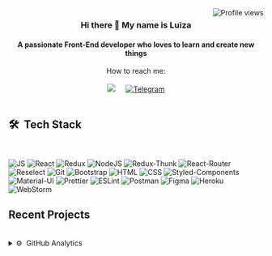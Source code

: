 <img align="right" src="https://komarev.com/ghpvc/?username=LuizaSar&style=flat&color=orange&label=PROFILE+VIEWS" alt="Profile views">

<div align="center">
<h3>Hi there 👋 My name is Luiza</h3> 
<h4>A passionate Front-End developer who loves to learn and create new things </h4>
</div>

<div align="center">
  <div> How to reach me: </div>
  <br/>
<a href="mailto:louisesaratova@gmail.com"><img src="https://img.shields.io/badge/gmail-%23D14836.svg?&style=for-the-badge&logo=gmail&logoColor=white" /></a>&nbsp;&nbsp;&nbsp;&nbsp;
  <a href="https://t.me/sarlui11">
  <img alt="Telegram" src="https://img.shields.io/badge/-Telegram-1A4730?style=for-the-badge&logo=Telegram&logoColor=white" />
</a>
</div>
<br/>

<h2>🛠 &nbsp;Tech Stack</h2>  
<br/>

![JS](https://img.shields.io/badge/JavaScript-red?style=for-the-badge&logo=javaScript)
![React](https://img.shields.io/badge/React-grey?style=for-the-badge&logo=react)
![Redux](https://img.shields.io/badge/Redux-blue?style=for-the-badge&logo=redux)
![NodeJS](https://img.shields.io/badge/NodeJS-green?style=for-the-badge&logo=node.JS)
![Redux-Thunk](https://img.shields.io/badge/Redux--Thunk-blue?style=for-the-badge&logo=redux-thunk)
![React-Router](https://img.shields.io/badge/React_Router-yellow?style=for-the-badge&logo=react-router)
![Reselect](https://img.shields.io/badge/Reselect-red?style=for-the-badge&logo=reselect)
![Git](https://img.shields.io/badge/Git-grey?style=for-the-badge&logo=git)
![Bootstrap](https://img.shields.io/badge/Bootstrap-green?style=for-the-badge&logo=Bootstrap)
![HTML](https://img.shields.io/badge/HTML5-grey?style=for-the-badge&logo=HTML5)
![CSS](https://img.shields.io/badge/CSS-yellow?style=for-the-badge&logo=css3)
![Styled-Components](https://img.shields.io/badge/StyledComponents-pink?style=for-the-badge&logo=StyledComponents)
![Material-UI](https://img.shields.io/badge/Material_UI-blue?style=for-the-badge&logo=material-ui)
![Prettier](https://img.shields.io/badge/Prettier-grey?style=for-the-badge&logo=prettier)
![ESLint](https://img.shields.io/badge/ESLint-blue?style=for-the-badge&logo=eslint)
![Postman](https://img.shields.io/badge/Postman-grey?style=for-the-badge&logo=postman)
![Figma](https://img.shields.io/badge/Figma-black?style=for-the-badge&logo=figma)
![Heroku](https://img.shields.io/badge/Heroku-purple?style=for-the-badge&logo=Heroku)
![WebStorm](https://img.shields.io/badge/WebStorm-blue?style=for-the-badge&logo=WebStorm)


  
 
<h2>Recent Projects</h2>  
  
<br/>

  
<details>
   <summary>⚙️ &nbsp;GitHub Analytics</summary>
    <br/>
    <div align="center">
<img alt="Luiza's github stats"  height="180em" width="50%" src="https://github-readme-stats.vercel.app/api?username=LuizaSar&show_icons=true&count_private=true&hide_border=true&bg_color=50,e96205,904e99&title_color=fff&text_color=fff&icon_color=f2f2f2" href="https://github.com/LuizaSar" />
<img alt="Top Langs"  height="180em" width="42%" src="https://github-readme-stats.vercel.app/api/top-langs/?username=LuizaSar&layout=compact&count_private=true&&hide_border=true&bg_color=904e99&title_color=fff&text_color=fff&icon_color=f2f2f2&hide=jupyter%20notebook&langs_count=5" href="https://github.com/LuizaSar" />
    </div>
</details>


